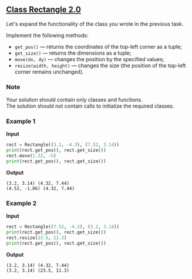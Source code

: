 ## [Class Rectangle 2.0](../../../solutions/5.1/51_f.py)

Let's expand the functionality of the class you wrote in the previous task.

Implement the following methods:

- `get_pos()` — returns the coordinates of the top-left corner as a tuple;
- `get_size()` — returns the dimensions as a tuple;
- `move(dx, dy)` — changes the position by the specified values;
- `resize(width, height)` — changes the size (the position of the top-left corner remains unchanged).

### Note

Your solution should contain only classes and functions.\
The solution should not contain calls to initialize the required classes.

### Example 1

__Input__
```python
rect = Rectangle((3.2, -4.3), (7.52, 3.14))
print(rect.get_pos(), rect.get_size())
rect.move(1.32, -5)
print(rect.get_pos(), rect.get_size())
```

__Output__
```plaintext
(3.2, 3.14) (4.32, 7.44)
(4.52, -1.86) (4.32, 7.44)
```

### Example 2

__Input__
```python
rect = Rectangle((7.52, -4.3), (3.2, 3.14))
print(rect.get_pos(), rect.get_size())
rect.resize(23.5, 11.3)
print(rect.get_pos(), rect.get_size())
```

__Output__
```plaintext
(3.2, 3.14) (4.32, 7.44)
(3.2, 3.14) (23.5, 11.3)
```